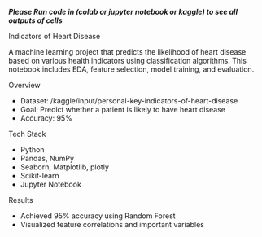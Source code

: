 ***Please Run code in (colab or jupyter notebook or kaggle) to see all outputs of cells***

Indicators of Heart Disease

A machine learning project that predicts the likelihood of heart disease based on various health indicators using classification algorithms. This notebook includes EDA, feature selection, model training, and evaluation.

Overview

- Dataset: /kaggle/input/personal-key-indicators-of-heart-disease
- Goal: Predict whether a patient is likely to have heart disease
- Accuracy: 95%

Tech Stack

- Python
- Pandas, NumPy
- Seaborn, Matplotlib, plotly
- Scikit-learn
- Jupyter Notebook

Results

- Achieved 95% accuracy using Random Forest
- Visualized feature correlations and important variables
